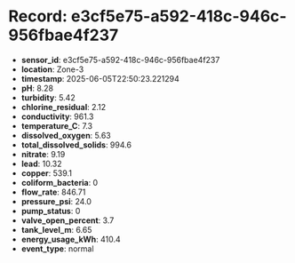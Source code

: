 # Record: e3cf5e75-a592-418c-946c-956fbae4f237

- **sensor_id**: e3cf5e75-a592-418c-946c-956fbae4f237
- **location**: Zone-3
- **timestamp**: 2025-06-05T22:50:23.221294
- **pH**: 8.28
- **turbidity**: 5.42
- **chlorine_residual**: 2.12
- **conductivity**: 961.3
- **temperature_C**: 7.3
- **dissolved_oxygen**: 5.63
- **total_dissolved_solids**: 994.6
- **nitrate**: 9.19
- **lead**: 10.32
- **copper**: 539.1
- **coliform_bacteria**: 0
- **flow_rate**: 846.71
- **pressure_psi**: 24.0
- **pump_status**: 0
- **valve_open_percent**: 3.7
- **tank_level_m**: 6.65
- **energy_usage_kWh**: 410.4
- **event_type**: normal